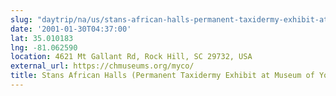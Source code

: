 ```yaml
---
slug: "daytrip/na/us/stans-african-halls-permanent-taxidermy-exhibit-at-museum-of-york-county"
date: '2001-01-30T04:37:00'
lat: 35.010183
lng: -81.062590
location: 4621 Mt Gallant Rd, Rock Hill, SC 29732, USA
external_url: https://chmuseums.org/myco/
title: Stans African Halls (Permanent Taxidermy Exhibit at Museum of York County)
---
```



